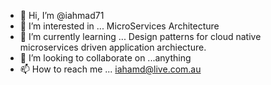 - 👋 Hi, I’m @iahmad71
- 👀 I’m interested in ... MicroServices Architecture 
- 🌱 I’m currently learning ... Design patterns for cloud native microservices driven application archiecture. 
- 💞️ I’m looking to collaborate on ...anything
- 📫 How to reach me ... iahamd@live.com.au

<!---
iahmad71/iahmad71 is a ✨ special ✨ repository because its `README.md` (this file) appears on your GitHub profile.
You can click the Preview link to take a look at your changes.
--->
